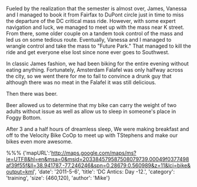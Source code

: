 Fueled by the realization that the semester is almost over,
James, Vanessa and I managed to book it from Fairfax to DuPont circle just in
time to miss the departure of the DC critical mass ride. However, with some
expert navigation and luck, we managed to meet up with the mass near K street.
From there, some older couple on a tandem took control of the mass and led us
on some tedious route. Eventually, Vanessa and I managed to wrangle control and
take the mass to "Future Park." That managed to kill the ride and get
everyone else lost since none ever goes to Southwest. 

In classic James fashion, we had been biking for the entire evening without
eating anything. Fortunately, Amsterdam Falafel was only halfway across the
city, so we went there for me to fail to convince a drunk guy that although
there was no meat in the Falafel it was still delicious. 

Then there was beer.

Beer allowed us to determine that my bike can carry the weight of two adults
without issue as well as allow us to sleep in someone's place in Foggy Bottom. 

After 3 and a half hours of dreamless sleep, We were making breakfast and off
to the Velocity Bike CoOp to meet up with TStephens and make our bikes even
more awesome.

%%%
{'mapURL':'http://maps.google.com/maps/ms?ie=UTF8&hl=en&msa=0&msid=203384579587508079739.00049f0377498af39f55f&ll=38.941787,-77.246246&spn=0.28679,0.560989&z=11&lci=bike&output=kml',
 'date': '2011-5-6',
 'title': 'DC Antics: Day -12.',
 'category': 'training',
 'size': (460,120),
 'author': 'Mike'}
